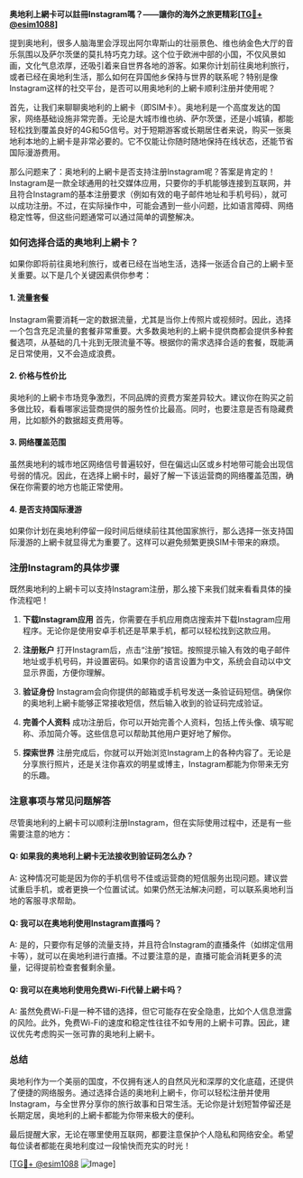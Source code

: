 **奥地利上網卡可以註冊Instagram嗎？——讓你的海外之旅更精彩[[TG💪+ @esim1088](https://t.me/s/esim1088)]**

提到奥地利，很多人脑海里会浮现出阿尔卑斯山的壮丽景色、维也纳金色大厅的音乐氛围以及萨尔茨堡的莫扎特巧克力球。这个位于欧洲中部的小国，不仅风景如画，文化气息浓厚，还吸引着来自世界各地的游客。如果你计划前往奥地利旅行，或者已经在奥地利生活，那么如何在异国他乡保持与世界的联系呢？特别是像Instagram这样的社交平台，是否可以用奥地利的上網卡顺利注册并使用呢？

首先，让我们来聊聊奥地利的上網卡（即SIM卡）。奥地利是一个高度发达的国家，网络基础设施非常完善。无论是大城市维也纳、萨尔茨堡，还是小城镇，都能轻松找到覆盖良好的4G和5G信号。对于短期游客或长期居住者来说，购买一张奥地利本地的上網卡是非常必要的。它不仅能让你随时随地保持在线状态，还能节省国际漫游费用。

那么问题来了：奥地利的上網卡是否支持注册Instagram呢？答案是肯定的！Instagram是一款全球通用的社交媒体应用，只要你的手机能够连接到互联网，并且符合Instagram的基本注册要求（例如有效的电子邮件地址和手机号码），就可以成功注册。不过，在实际操作中，可能会遇到一些小问题，比如语言障碍、网络稳定性等，但这些问题通常可以通过简单的调整解决。

### 如何选择合适的奥地利上網卡？

如果你即将前往奥地利旅行，或者已经在当地生活，选择一张适合自己的上網卡至关重要。以下是几个关键因素供你参考：

#### 1. **流量套餐**
Instagram需要消耗一定的数据流量，尤其是当你上传照片或视频时。因此，选择一个包含充足流量的套餐非常重要。大多数奥地利的上網卡提供商都会提供多种套餐选项，从基础的几十兆到无限流量不等。根据你的需求选择合适的套餐，既能满足日常使用，又不会造成浪费。

#### 2. **价格与性价比**
奥地利的上網卡市场竞争激烈，不同品牌的资费方案差异较大。建议你在购买之前多做比较，看看哪家运营商提供的服务性价比最高。同时，也要注意是否有隐藏费用，比如额外的数据超支费用等。

#### 3. **网络覆盖范围**
虽然奥地利的城市地区网络信号普遍较好，但在偏远山区或乡村地带可能会出现信号弱的情况。因此，在选择上網卡时，最好了解一下该运营商的网络覆盖范围，确保在你需要的地方也能正常使用。

#### 4. **是否支持国际漫游**
如果你计划在奥地利停留一段时间后继续前往其他国家旅行，那么选择一张支持国际漫游的上網卡就显得尤为重要了。这样可以避免频繁更换SIM卡带来的麻烦。

### 注册Instagram的具体步骤

既然奥地利的上網卡可以支持Instagram注册，那么接下来我们就来看看具体的操作流程吧！

1. **下载Instagram应用**
   首先，你需要在手机应用商店搜索并下载Instagram应用程序。无论你是使用安卓手机还是苹果手机，都可以轻松找到这款应用。

2. **注册账户**
   打开Instagram后，点击“注册”按钮。按照提示输入有效的电子邮件地址或手机号码，并设置密码。如果你的语言设置为中文，系统会自动以中文显示界面，方便你理解。

3. **验证身份**
   Instagram会向你提供的邮箱或手机号发送一条验证码短信。确保你的奥地利上網卡能够正常接收短信，然后输入收到的验证码完成验证。

4. **完善个人资料**
   成功注册后，你可以开始完善个人资料，包括上传头像、填写昵称、添加简介等。这些信息可以帮助其他用户更好地了解你。

5. **探索世界**
   注册完成后，你就可以开始浏览Instagram上的各种内容了。无论是分享旅行照片，还是关注你喜欢的明星或博主，Instagram都能为你带来无穷的乐趣。

### 注意事项与常见问题解答

尽管奥地利的上網卡可以顺利注册Instagram，但在实际使用过程中，还是有一些需要注意的地方：

#### Q: 如果我的奥地利上網卡无法接收到验证码怎么办？
A: 这种情况可能是因为你的手机信号不佳或运营商的短信服务出现问题。建议尝试重启手机，或者更换一个位置试试。如果仍然无法解决问题，可以联系奥地利当地的客服寻求帮助。

#### Q: 我可以在奥地利使用Instagram直播吗？
A: 是的，只要你有足够的流量支持，并且符合Instagram的直播条件（如绑定信用卡等），就可以在奥地利进行直播。不过要注意的是，直播可能会消耗更多的流量，记得提前检查套餐剩余量。

#### Q: 我可以在奥地利使用免费Wi-Fi代替上網卡吗？
A: 虽然免费Wi-Fi是一种不错的选择，但它可能存在安全隐患，比如个人信息泄露的风险。此外，免费Wi-Fi的速度和稳定性往往不如专用的上網卡可靠。因此，建议优先考虑购买一张可靠的奥地利上網卡。

### 总结

奥地利作为一个美丽的国度，不仅拥有迷人的自然风光和深厚的文化底蕴，还提供了便捷的网络服务。通过选择合适的奥地利上網卡，你可以轻松注册并使用Instagram，与全世界分享你的旅行故事和日常生活。无论你是计划短暂停留还是长期定居，奥地利的上網卡都能为你带来极大的便利。

最后提醒大家，无论在哪里使用互联网，都要注意保护个人隐私和网络安全。希望每位读者都能在奥地利度过一段愉快而充实的时光！

[[TG💪+ @esim1088](https://t.me/s/esim1088) ![Image](https://i.postimg.cc/4NQfJmqS/Snipaste-2025-05-13-00-14-12.png)]
